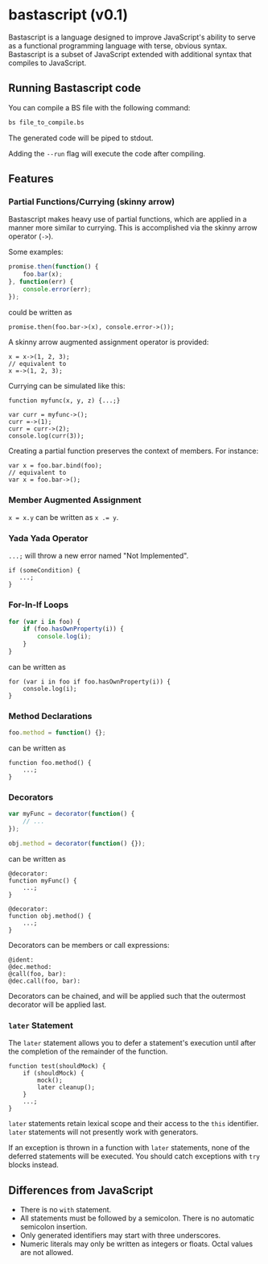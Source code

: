 # bastascript (v0.1)

Bastascript is a language designed to improve JavaScript's ability to serve as a
functional programming language with terse, obvious syntax. Bastascript is a
subset of JavaScript extended with additional syntax that compiles to
JavaScript.


## Running Bastascript code

You can compile a BS file with the following command:

```bash
bs file_to_compile.bs
```

The generated code will be piped to stdout.

Adding the `--run` flag will execute the code after compiling.


## Features

### Partial Functions/Currying (skinny arrow)

Bastascript makes heavy use of partial functions, which are applied in a manner
more similar to currying. This is accomplished via the skinny arrow operator
(`->`).

Some examples:

```js
promise.then(function() {
    foo.bar(x);
}, function(err) {
    console.error(err);
});
```

could be written as

```
promise.then(foo.bar->(x), console.error->());
```

A skinny arrow augmented assignment operator is provided:

```
x = x->(1, 2, 3);
// equivalent to
x =->(1, 2, 3);
```

Currying can be simulated like this:

```
function myfunc(x, y, z) {...;}

var curr = myfunc->();
curr =->(1);
curr = curr->(2);
console.log(curr(3));
```

Creating a partial function preserves the context of members. For instance:

```
var x = foo.bar.bind(foo);
// equivalent to
var x = foo.bar->();
```


### Member Augmented Assignment

`x = x.y` can be written as `x .= y`.


### Yada Yada Operator

`...;` will throw a new error named "Not Implemented".

```
if (someCondition) {
   ...;
}
```


### For-In-If Loops

```js
for (var i in foo) {
    if (foo.hasOwnProperty(i)) {
        console.log(i);
    }
}
```

can be written as

```
for (var i in foo if foo.hasOwnProperty(i)) {
    console.log(i);
}
```

### Method Declarations

```js
foo.method = function() {};
```

can be written as

```
function foo.method() {
    ...;
}
```


### Decorators

```js
var myFunc = decorator(function() {
    // ...
});

obj.method = decorator(function() {});
```

can be written as

```
@decorator:
function myFunc() {
    ...;
}

@decorator:
function obj.method() {
    ...;
}
```

Decorators can be members or call expressions:

```
@ident:
@dec.method:
@call(foo, bar):
@dec.call(foo, bar):
```

Decorators can be chained, and will be applied such that the outermost
decorator will be applied last.


### `later` Statement

The `later` statement allows you to defer a statement's execution until after
the completion of the remainder of the function.

```
function test(shouldMock) {
    if (shouldMock) {
        mock();
        later cleanup();
    }
    ...;
}
```

`later` statements retain lexical scope and their access to the `this`
identifier. `later` statements will not presently work with generators.

If an exception is thrown in a function with `later` statements, none of the
deferred statements will be executed. You should catch exceptions with `try`
blocks instead.


## Differences from JavaScript

- There is no `with` statement.
- All statements must be followed by a semicolon. There is no automatic
  semicolon insertion.
- Only generated identifiers may start with three underscores.
- Numeric literals may only be written as integers or floats. Octal values are
  not allowed.


